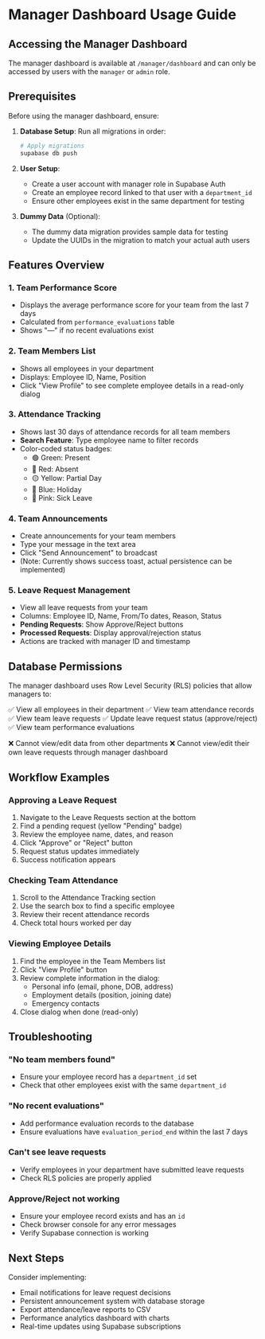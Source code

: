 # Manager Dashboard Usage Guide

## Accessing the Manager Dashboard

The manager dashboard is available at `/manager/dashboard` and can only be accessed by users with the `manager` or `admin` role.

## Prerequisites

Before using the manager dashboard, ensure:

1. **Database Setup**: Run all migrations in order:
   ```bash
   # Apply migrations
   supabase db push
   ```

2. **User Setup**: 
   - Create a user account with manager role in Supabase Auth
   - Create an employee record linked to that user with a `department_id`
   - Ensure other employees exist in the same department for testing

3. **Dummy Data** (Optional): 
   - The dummy data migration provides sample data for testing
   - Update the UUIDs in the migration to match your actual auth users

## Features Overview

### 1. Team Performance Score
- Displays the average performance score for your team from the last 7 days
- Calculated from `performance_evaluations` table
- Shows "—" if no recent evaluations exist

### 2. Team Members List
- Shows all employees in your department
- Displays: Employee ID, Name, Position
- Click "View Profile" to see complete employee details in a read-only dialog

### 3. Attendance Tracking
- Shows last 30 days of attendance records for all team members
- **Search Feature**: Type employee name to filter records
- Color-coded status badges:
  - 🟢 Green: Present
  - 🔴 Red: Absent
  - 🟡 Yellow: Partial Day
  - 🔵 Blue: Holiday
  - 🔴 Pink: Sick Leave

### 4. Team Announcements
- Create announcements for your team members
- Type your message in the text area
- Click "Send Announcement" to broadcast
- (Note: Currently shows success toast, actual persistence can be implemented)

### 5. Leave Request Management
- View all leave requests from your team
- Columns: Employee ID, Name, From/To dates, Reason, Status
- **Pending Requests**: Show Approve/Reject buttons
- **Processed Requests**: Display approval/rejection status
- Actions are tracked with manager ID and timestamp

## Database Permissions

The manager dashboard uses Row Level Security (RLS) policies that allow managers to:

✅ View all employees in their department
✅ View team attendance records
✅ View team leave requests
✅ Update leave request status (approve/reject)
✅ View team performance evaluations

❌ Cannot view/edit data from other departments
❌ Cannot view/edit their own leave requests through manager dashboard

## Workflow Examples

### Approving a Leave Request

1. Navigate to the Leave Requests section at the bottom
2. Find a pending request (yellow "Pending" badge)
3. Review the employee name, dates, and reason
4. Click "Approve" or "Reject" button
5. Request status updates immediately
6. Success notification appears

### Checking Team Attendance

1. Scroll to the Attendance Tracking section
2. Use the search box to find a specific employee
3. Review their recent attendance records
4. Check total hours worked per day

### Viewing Employee Details

1. Find the employee in the Team Members list
2. Click "View Profile" button
3. Review complete information in the dialog:
   - Personal info (email, phone, DOB, address)
   - Employment details (position, joining date)
   - Emergency contacts
4. Close dialog when done (read-only)

## Troubleshooting

### "No team members found"
- Ensure your employee record has a `department_id` set
- Check that other employees exist with the same `department_id`

### "No recent evaluations"
- Add performance evaluation records to the database
- Ensure evaluations have `evaluation_period_end` within the last 7 days

### Can't see leave requests
- Verify employees in your department have submitted leave requests
- Check RLS policies are properly applied

### Approve/Reject not working
- Ensure your employee record exists and has an `id`
- Check browser console for any error messages
- Verify Supabase connection is working

## Next Steps

Consider implementing:
- Email notifications for leave request decisions
- Persistent announcement system with database storage
- Export attendance/leave reports to CSV
- Performance analytics dashboard with charts
- Real-time updates using Supabase subscriptions
